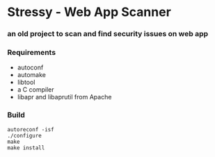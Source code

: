 # Stressy - Web App Scanner
### an old project to scan and find security issues on web app

### Requirements

+ autoconf
+ automake
+ libtool
+ a C compiler
+ libapr and libaprutil from Apache

### Build

```
autoreconf -isf
./configure
make
make install
```


